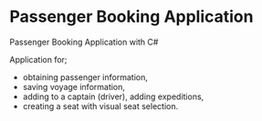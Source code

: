 # Passenger Booking Application
Passenger Booking Application with C#

Application for;
<ul>
  <li> obtaining passenger information, </li>
  <li>saving voyage information,</li>
  <li>adding to a captain (driver), adding expeditions, </li>
  <li>creating a seat with visual seat selection.</li>
</ul>
